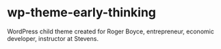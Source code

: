 # wp-theme-early-thinking
WordPress child theme created for Roger Boyce, entrepreneur, economic developer, instructor at Stevens.
